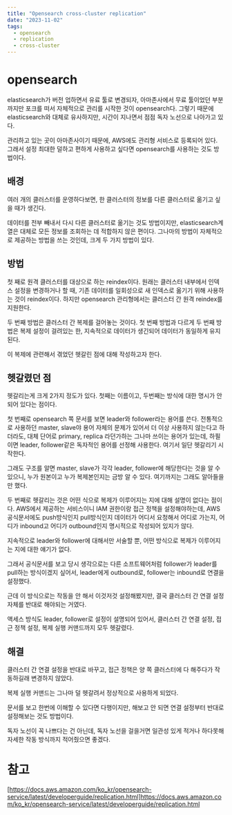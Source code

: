 ```yaml
---
title: "Opensearch cross-cluster replication"
date: "2023-11-02"
tags:
  - opensearch
  - replication
  - cross-cluster
---
```


# opensearch

elasticsearch가 버전 업하면서 유료 툴로 변경되자,
아마존사에서 무료 툴이었던 부분까지만 포크를 떠서 자체적으로 관리를 시작한 것이 opensearch다.
그렇기 때문에 elasticsearch와 대체로 유사하지만,
시간이 지나면서 점점 독자 노선으로 나아가고 있다.

관리하고 있는 곳이 아마존사이기 때문에,
AWS에도 관리형 서비스로 등록되어 있다.
그래서 설정 최대한 덜하고 편하게 사용하고 싶다면 opensearch를 사용하는 것도 방법이다.

## 배경

여러 개의 클러스터를 운영하다보면,
한 클러스터의 정보를 다른 클러스터로 옮기고 싶을 때가 생긴다.

데이터를 전부 빼내서 다시 다른 클러스터로 옮기는 것도 방법이지만,
elasticsearch계열은 대체로 모든 정보를 조회하는 데 적합하지 않은 편이다.
그나마의 방법이 자체적으로 제공하는 방법을 쓰는 것인데,
크게 두 가지 방법이 있다.

## 방법

첫 째로 원격 클러스터를 대상으로 하는 reindex이다.
원래는 클러스터 내부에서 인덱스 설정을 변경하거나 할 때,
기존 데이터를 일회성으로 새 인덱스로 옮기기 위해 사용하는 것이 reindex이다.
하지만 opensearch 관리형에서는 클러스터 간 원격 reindex를 지원한다.

두 번째 방법은 클러스터 간 복제를 걸어놓는 것이다.
첫 번째 방법과 다르게 두 번째 방법은 복제 설정이 걸려있는 한,
지속적으로 데이터가 생긴되어 데이터가 동일하게 유지된다.

이 복제에 관련해서 겪었던 헷갈린 점에 대해 작성하고자 한다.

## 헷갈렸던 점

헷갈리는게 크게 2가지 정도가 있다.
첫째는 이름이고, 두번째는 방식에 대한 명시가 안 되어 있다는 점이다.

첫 번째로 opensearch 쪽 문서를 보면 leader와 follower라는 용어를 쓴다.
전통적으로 사용하던 master, slave야 용어 자체의 문제가 있어서 더 이상 사용하지 않는다고 하더라도,
대체 단어로 primary, replica 라던가하는 그나마 쓰이는 용어가 있는데,
하필이면 leader, follower같은 독자적인 용어를 선정해 사용한다.
여기서 일단 헷갈리기 시작한다.

그래도 구조를 알면 master, slave가 각각 leader, follower에 해당한다는 것을 알 수 있으니,
누가 원본이고 누가 복제본인지는 금방 알 수 있다.
여기까지는 그래도 알아들을만 했다.

두 번째로 헷갈리는 것은 어떤 식으로 복제가 이루어지는 지에 대해 설명이 없다는 점이다.
AWS에서 제공하는 서비스이니 IAM 권한이랑 접근 정책을 설정해야하는데,
AWS 공식문서에도 push방식인지 pull방식인지 데이터가 어디서 요청해서 어디로 가는지,
어디가 inbound고 어디가 outbound인지 명시적으로 작성되어 있지가 않다.

지속적으로 leader와 follower에 대해서만 서술할 뿐,
어떤 방식으로 복제가 이루어지는 지에 대한 얘기가 없다.

그래서 공식문서를 보고 당시 생각으로는 다른 소프트웨어처럼
follower가 leader를 pull하는 방식이겠지 싶어서,
leader에게 outbound로, follower는 inbound로 연결을 설정했다.

근데 이 방식으로는 작동을 안 해서 이것저것 설정해봤지만,
결국 클러스터 간 연결 설정 자체를 반대로 해야되는 거였다.

액세스 방식도 leader, follower로 설정이 설명되어 있어서,
클러스터 간 연결 설정, 접근 정책 설정, 복제 실행 커맨드까지 모두 헷갈렸다.

## 해결

클러스터 간 연결 설정을 반대로 바꾸고,
접근 정책은 양 쪽 클러스터에 다 해주다가 작동하길래 변경하지 않았다.

복제 실행 커맨드는 그나마 덜 헷갈려서 정상적으로 사용하게 되었다.

문서를 보고 한번에 이해할 수 있다면 다행이지만,
해보고 안 되면 연결 설정부터 반대로 설정해보는 것도 방법이다.

독자 노선이 꼭 나쁘다는 건 아닌데,
독자 노선을 걸을거면 일관성 있게 적거나 하다못해 자세한 작동 방식까지 적어줬으면 좋겠다.

# 참고

[https://docs.aws.amazon.com/ko_kr/opensearch-service/latest/developerguide/replication.html]https://docs.aws.amazon.com/ko_kr/opensearch-service/latest/developerguide/replication.html
